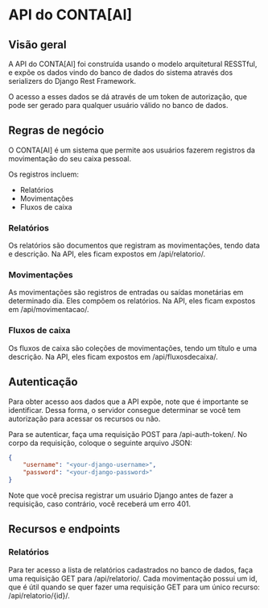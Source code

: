 # API do CONTA[AI]

## Visão geral

A API do CONTA[AI] foi construída usando o modelo arquitetural RESSTful, e expõe os dados vindo do banco de dados do sistema através dos serializers do Django Rest Framework.

O acesso a esses dados se dá através de um token de autorização, que pode ser gerado para qualquer usuário válido no banco de dados.

## Regras de negócio

O CONTA[AI] é um sistema que permite aos usuários fazerem registros da movimentação do seu caixa pessoal.

Os registros incluem:
- Relatórios
- Movimentações
- Fluxos de caixa

### Relatórios

Os relatórios são documentos que registram as movimentações, tendo data e descrição. Na API, eles ficam expostos em /api/relatorio/.

### Movimentações

As movimentações são registros de entradas ou saídas monetárias em determinado dia. Eles compõem os relatórios. Na API, eles ficam expostos em /api/movimentacao/.

### Fluxos de caixa

Os fluxos de caixa são coleções de movimentações, tendo um título e uma descrição. Na API, eles ficam expostos em /api/fluxosdecaixa/.

## Autenticação

Para obter acesso aos dados que a API expõe, note que é importante se identificar. Dessa forma, o servidor consegue determinar se você tem autorização para acessar os recursos ou não.

Para se autenticar, faça uma requisição POST para /api-auth-token/. No corpo da requisição, coloque o seguinte arquivo JSON:

```json
{
    "username": "<your-django-username>",
    "password": "<your-django-password>"
}
```

Note que você precisa registrar um usuário Django antes de fazer a requisição, caso contrário, você receberá um erro 401.

## Recursos e endpoints

### Relatórios

Para ter acesso a lista de relatórios cadastrados no banco de dados, faça uma requisição GET para /api/relatorio/. Cada movimentação possui um id, que é útil quando se quer fazer uma requisição GET para um único recurso: /api/relatorio/{id}/.